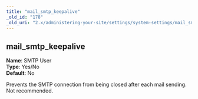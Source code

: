 ```yaml
---
title: "mail_smtp_keepalive"
_old_id: "178"
_old_uri: "2.x/administering-your-site/settings/system-settings/mail_smtp_keepalive"
---
```


mail\_smtp\_keepalive
---------------------

**Name**: SMTP User   
**Type**: Yes/No   
**Default**: No

Prevents the SMTP connection from being closed after each mail sending. Not recommended.